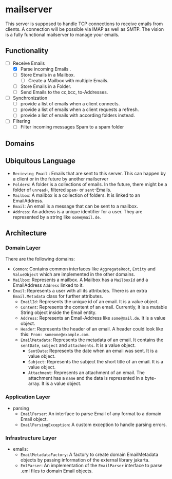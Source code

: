 # mailserver

This server is supposed to handle TCP connections to receive emails from clients. A connection will be possible via IMAP as well as SMTP.
The vision is a fully functional mailserver to manage your emails.


## Functionality
- [ ] Receive Emails
  - [x] Parse incoming Emails .
  - [ ] Store Emails in a Mailbox.
    - [ ] Create a Mailbox with multiple Emails.
  - [ ] Store Emails in a Folder.
  - [ ] Send Emails to the cc,bcc, to-Addresses.
- [ ] Synchronization
  - [ ] provide a list of emails when a client connects.
  - [ ] provide a list of emails when a client requests a refresh.
  - [ ] provide a list of emails with according folders instead.
- [ ] Filtering
  - [ ] Filter incoming messages Spam to a spam folder

## Domains

## Ubiquitous Language
- `Recieving Email` : Emails that are sent to this server. This can happen by a client or in the future by another mailserver
- `Folders`: A folder is a collections of emails. In the future, there might be a folder of `unread`-, filtered `spam`- or `sent`-Emails.
- `Mailbox`: A mailbox is a collection of folders. It is linked to an EmailAddress.
- `Email`: An email is a message that can be sent to a mailbox.
- `Address`: An address is a unique identifier for a user. They are represented by a string like `some@mail.de`. 


## Architecture
### Domain Layer
There are the following domains:
- `Common`: Contains common interfaces like `AggregateRoot`, `Entity` and `ValueObject` which are implemented in the other domains.
- `Mailbox`: Represents a mailbox. A Mailbox has a `MailboxId` and a EmailAddress `Address` linked to it.
- `Email`: Represents a user with all its attributes. There is an extra `Email.Metadata` class for further attributes.
  - `EmailId`: Represents the unique id of an email. It is a value object.
  - `Content`: Represents the content of an email. Currently, it is a mutable String object inside the Email entity.
  - `Address`: Represents an Email-Address like `some@mail.de`. It is a value object.
  - `Header`: Represents the header of an email. A header could look like this: `From: someone@example.com`.
  - `EmailMetadata`: Represents the metadata of an email. It contains the `sentDate`, `subject` and `attachments`. It is a value object.
    - `SentDate`: Represents the date when an email was sent. It is a value object.
    - `Subject`: Represents the subject the short title of an email. It is a value object.
    - `Attachment`: Represents an attachment of an email. The attachment has a `name` and the data is represented in a byte-array. It is a value object.


### Application Layer
- parsing
  - `EmailParser`: An interface to parse Email of any format to a domain Email object.
  - `EmailParsingException`: A custom exception to handle parsing errors.


### Infrastructure Layer
- emails:
  - `EmailMetadataFactory`: A factory to create domain EmailMetadata objects by passing information of the external library jakarta.
  - `EmlParser`: An implementation of the `EmailParser` interface to parse .eml files to domain Email objects.

